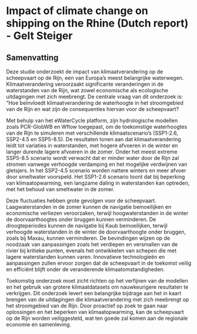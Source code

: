 # Impact of climate change on shipping on the Rhine (Dutch report) - Gelt Steiger

## Samenvatting

Deze studie onderzoekt de impact van klimaatverandering op de scheepvaart op de Rijn, een
van Europa’s meest belangrijke waterwegen. Klimaatverandering veroorzaakt significante
veranderingen in de waterstanden van de Rijn, wat zowel economische als ecologische
uitdagingen met zich meebrengt. De centrale vraag van dit onderzoek is: “Hoe beïnvloedt
klimaatverandering de waterhoogte in het stroomgebied van de Rijn en wat zijn de
consequenties hiervan voor de scheepvaart?

Met behulp van het eWaterCycle platform, zijn hydrologische modellen zoals PCR-GlobWB
en Wflow toegepast, om de toekomstige waterhoogtes van de Rijn te simuleren met
verschillende klimaatscenario’s (SSP1-2.6, SSP2-4.5 en SSP5-8.5). De resultaten tonen aan
dat klimaatverandering leidt tot variaties in waterstanden, met hogere afvoeren in de winter
en langer durende lagere afvoeren in de zomer. Onder het meest extreme SSP5-8.5 scenario
wordt verwacht dat er minder water door de Rijn zal stromen vanwege verhoogde verdamping
en het mogelijke verdwijnen van gletsjers. In het SSP2-4.5 scenario worden nattere winters
en meer afvoer door smeltwater voorspeld. Het SSP1-2.6 scenario toont dat bij beperking van
klimaatopwarming, een langzame daling in waterstanden kan optreden, met het behoud van
smeltwater in de zomer.

Deze fluctuaties hebben grote gevolgen voor de scheepvaart. Laagwaterstanden in de zomer
kunnen de navigatie bemoeilijken en economische verliezen veroorzaken, terwijl
hoogwaterstanden in de winter de doorvaarthoogtes onder bruggen kunnen verminderen. De
droogteperiodes kunnen de navigatie bij Kaub bemoeilijken, terwijl verhoogde waterstanden
in de winter de doorvaarthoogte onder bruggen, zoals bij Maxau, kunnen verminderen.
De bevindingen wijzen op de noodzaak van aanpassingen zoals het verdiepen en versmallen
van de rivier bij kritieke punten, evenals het ontwikkelen van schepen die met lagere
waterstanden kunnen varen. Innovatieve technologieën en aanpassingen zullen ervoor
zorgen dat de scheepvaart in de toekomst veilig en efficiënt blijft onder de veranderende
klimaatomstandigheden.

Toekomstig onderzoek moet zicht richten op het verfijnen van de modellen en het gebruik van
grotere klimaatdatasets om nauwkeurigere resultaten te verkrijgen. Dit onderzoek levert een
belangrijke bijdrage aan het in kaart brengen van de uitdagingen die klimaatverandering met
zich meebrengt op het stroomgebied van de Rijn. Door proactief op zoek te gaan naar
oplossingen en het beperken van klimaatopwarming, kan de scheepvaart op de Rijn worden
veiliggesteld, wat ten goede zal komen aan de regionale economie en samenleving.

